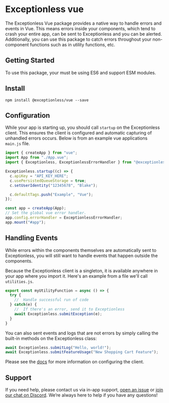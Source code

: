 # Exceptionless vue

The Exceptionless Vue package provides a native way to handle errors and events
in Vue. This means errors inside your components, which tend to crash your
entire app, can be sent to Exceptionless and you can be alerted. Additionally,
you can use this package to catch errors throughout your non-component functions
such as in utility functions, etc.

## Getting Started

To use this package, your must be using ES6 and support ESM modules.

## Install

`npm install @exceptionless/vue --save`

## Configuration

While your app is starting up, you should call `startup` on the Exceptionless
client. This ensures the client is configured and automatic capturing of
unhandled errors occurs. Below is from an example vue applications `main.js` file.

```js
import { createApp } from "vue";
import App from "./App.vue";
import { Exceptionless, ExceptionlessErrorHandler } from "@exceptionless/vue";

Exceptionless.startup((c) => {
  c.apiKey = "API_KEY_HERE";
  c.usePersistedQueueStorage = true;
  c.setUserIdentity("12345678", "Blake");

  c.defaultTags.push("Example", "Vue");
});

const app = createApp(App);
// Set the global vue error handler.
app.config.errorHandler = ExceptionlessErrorHandler;
app.mount("#app");
```

## Handling Events

While errors within the components themselves are automatically sent to
Exceptionless, you will still want to handle events that happen outside the
components.

Because the Exceptionless client is a singleton, it is available anywhere in
 your app where you import it. Here's an example from a file we'll call `utilities.js`.

```js
export const myUtilityFunction = async () => {
  try {
    //  Handle successful run of code
  } catch(e) {
    //  If there's an error, send it to Exceptionless
    await Exceptionless.submitException(e);
  }
}
```

You can also sent events and logs that are not errors by simply calling the
built-in methods on the Exceptionless class:

```js
await Exceptionless.submitLog("Hello, world!");
await Exceptionless.submitFeatureUsage("New Shopping Cart Feature");
```

Please see the [docs](https://exceptionless.com/docs/clients/javascript/) for
more information on configuring the client.

## Support

If you need help, please contact us via in-app support,
[open an issue](https://github.com/exceptionless/Exceptionless.JavaScript/issues/new)
or [join our chat on Discord](https://discord.gg/6HxgFCx). We’re always here to
help if you have any questions!
